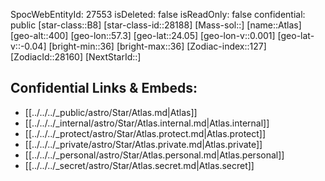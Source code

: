 ﻿---
location: [24.05,57.3,400]
type: Station
tags:
- astro/Star

---
SpocWebEntityId: 27553
isDeleted: false
isReadOnly: false
confidential: public
[star-class::B8]
[star-class-id::28188]
[Mass-sol::]
[name::Atlas]
[geo-alt::400]
[geo-lon::57.3]
[geo-lat::24.05]
[geo-lon-v::0.001]
[geo-lat-v::-0.04]
[bright-min::36]
[bright-max::36]
[Zodiac-index::127]
[ZodiacId::28160]
[NextStarId::]



## Confidential Links & Embeds: 
- [[../../../_public/astro/Star/Atlas.md|Atlas]] 
- [[../../../_internal/astro/Star/Atlas.internal.md|Atlas.internal]] 
- [[../../../_protect/astro/Star/Atlas.protect.md|Atlas.protect]] 
- [[../../../_private/astro/Star/Atlas.private.md|Atlas.private]] 
- [[../../../_personal/astro/Star/Atlas.personal.md|Atlas.personal]] 
- [[../../../_secret/astro/Star/Atlas.secret.md|Atlas.secret]]

